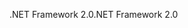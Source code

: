 <span data-ttu-id="dfd05-101">.NET Framework 2.0</span><span class="sxs-lookup"><span data-stu-id="dfd05-101">.NET Framework 2.0</span></span>